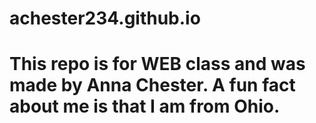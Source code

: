 # achester234.github.io



# This repo is for WEB class and was made by Anna Chester. A fun fact about me is that I am from Ohio.